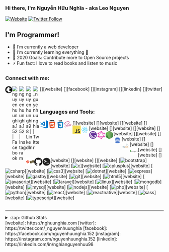 ### Hi there, I'm Nguyễn Hữu Nghĩa - aka Leo Nguyen

[![Website](https://img.shields.io/website?label=nghuunghia.com&style=for-the-badge&url=https%3A%2F%2Fnghuunghia.com)](https://nghuunghia.com)
[![Twitter Follow](https://img.shields.io/twitter/follow/_nguyenhuunghia?color=1DA1F2&logo=twitter&style=for-the-badge)](https://twitter.com/intent/follow?original_referer=https%3A%2F%2Fgithub.com%2F_nguyenhuunghia&screen_name=_nguyenhuunghia)

## I'm Programmer!

- 🔭 I’m currently a web developer
- 🌱 I’m currently learning everything 🤣
- 🥅 2020 Goals: Contribute more to Open Source projects
- ⚡ Fun fact: I love to read books and listen to music

### Connect with me:

[<img align="left" alt="nghuunghia.com" width="22px" src="https://raw.githubusercontent.com/iconic/open-iconic/master/svg/globe.svg" />][website]
[<img align="left" alt="nguyenhuunghia.152 | Facebook" width="22px" src="https://cdn.jsdelivr.net/npm/simple-icons@v3/icons/facebook.svg" />][facebook]
[<img align="left" alt="nguyenhuunghia.152 | Instagram" width="22px" src="https://cdn.jsdelivr.net/npm/simple-icons@v3/icons/instagram.svg" />][instagram]
[<img align="left" alt="nguyenhuunghia98 | LinkedIn" width="22px" src="https://cdn.jsdelivr.net/npm/simple-icons@v3/icons/linkedin.svg" />][linkedin]
[<img align="left" alt="_nguyenhuunghia | Twitter" width="22px" src="https://cdn.jsdelivr.net/npm/simple-icons@v3/icons/twitter.svg" />][twitter]

<br />

### Languages and Tools:

[<img align="left" alt="Visual Studio Code" width="26px" src="https://raw.githubusercontent.com/github/explore/80688e429a7d4ef2fca1e82350fe8e3517d3494d/topics/visual-studio-code/visual-studio-code.png" />][website]
[<img align="left" alt="HTML5" width="26px" src="https://raw.githubusercontent.com/github/explore/80688e429a7d4ef2fca1e82350fe8e3517d3494d/topics/html/html.png" />][website]
[<img align="left" alt="CSS3" width="26px" src="https://raw.githubusercontent.com/github/explore/80688e429a7d4ef2fca1e82350fe8e3517d3494d/topics/css/css.png" />][website]
[<img align="left" alt="Sass" width="26px" src="https://raw.githubusercontent.com/github/explore/80688e429a7d4ef2fca1e82350fe8e3517d3494d/topics/sass/sass.png" />][website]
[<img align="left" alt="JavaScript" width="26px" src="https://raw.githubusercontent.com/github/explore/80688e429a7d4ef2fca1e82350fe8e3517d3494d/topics/javascript/javascript.png" />][website]
[<img align="left" alt="React" width="26px" src="https://raw.githubusercontent.com/github/explore/80688e429a7d4ef2fca1e82350fe8e3517d3494d/topics/react/react.png" />][website]
[<img align="left" alt="Gatsby" width="26px" src="https://raw.githubusercontent.com/github/explore/e94815998e4e0713912fed477a1f346ec04c3da2/topics/gatsby/gatsby.png" />][website]
[<img align="left" alt="GraphQL" width="26px" src="https://raw.githubusercontent.com/github/explore/80688e429a7d4ef2fca1e82350fe8e3517d3494d/topics/graphql/graphql.png" />][website]
[<img align="left" alt="Node.js" width="26px" src="https://raw.githubusercontent.com/github/explore/80688e429a7d4ef2fca1e82350fe8e3517d3494d/topics/nodejs/nodejs.png" />][website]
[<img align="left" alt="SQL" width="26px" src="https://raw.githubusercontent.com/github/explore/80688e429a7d4ef2fca1e82350fe8e3517d3494d/topics/sql/sql.png" />][website]
[<img align="left" alt="MySQL" width="26px" src="https://raw.githubusercontent.com/github/explore/80688e429a7d4ef2fca1e82350fe8e3517d3494d/topics/mysql/mysql.png" />][website]
[<img align="left" alt="MongoDB" width="26px" src="https://raw.githubusercontent.com/github/explore/80688e429a7d4ef2fca1e82350fe8e3517d3494d/topics/mongodb/mongodb.png" />][website]
[<img align="left" alt="Git" width="26px" src="https://raw.githubusercontent.com/github/explore/80688e429a7d4ef2fca1e82350fe8e3517d3494d/topics/git/git.png" />][website]
[<img align="left" alt="GitHub" width="26px" src="https://raw.githubusercontent.com/github/explore/78df643247d429f6cc873026c0622819ad797942/topics/github/github.png" />][website]
[<img align="left" alt="Terminal" width="26px" src="https://raw.githubusercontent.com/github/explore/80688e429a7d4ef2fca1e82350fe8e3517d3494d/topics/terminal/terminal.png" />][website]
[<img src="https://devicons.github.io/devicon/devicon.git/icons/bootstrap/bootstrap-plain.svg" alt="bootstrap" width="26" />][website]
[<img src="https://devicons.github.io/devicon/devicon.git/icons/c/c-original.svg" alt="c" width="26" />][website]
[<img src="https://devicons.github.io/devicon/devicon.git/icons/cplusplus/cplusplus-original.svg" alt="cplusplus" width="26" />][website]
[<img src="https://devicons.github.io/devicon/devicon.git/icons/csharp/csharp-original.svg" alt="csharp" width="26" />][website]
[<img src="https://devicons.github.io/devicon/devicon.git/icons/css3/css3-original-wordmark.svg" alt="css3" width="26" />][website]
[<img src="https://devicons.github.io/devicon/devicon.git/icons/dot-net/dot-net-original-wordmark.svg" alt="dotnet" width="26" />][website]
[<img src="https://devicons.github.io/devicon/devicon.git/icons/express/express-original-wordmark.svg" alt="express" width="26" />][website]
[<img src="https://www.vectorlogo.zone/logos/gatsbyjs/gatsbyjs-icon.svg" alt="gastby" width="26" />][website]
[<img src="https://www.vectorlogo.zone/logos/git-scm/git-scm-icon.svg" alt="git" width="26" />][website] [<img src="https://devicons.github.io/devicon/devicon.git/icons/html5/html5-original-wordmark.svg" alt="html5" width="26" />][website]
[<img src="https://devicons.github.io/devicon/devicon.git/icons/javascript/javascript-original.svg" alt="javascript" width="26" />][website]
[<img src="https://devicons.github.io/devicon/devicon.git/icons/laravel/laravel-plain-wordmark.svg" alt="laravel" width="26" />][website]
[<img src="https://devicons.github.io/devicon/devicon.git/icons/linux/linux-original.svg" alt="linux" width="26" />][website]
[<img src="https://devicons.github.io/devicon/devicon.git/icons/mongodb/mongodb-original-wordmark.svg" alt="mongodb" width="26" />][website]
[<img src="https://devicons.github.io/devicon/devicon.git/icons/mysql/mysql-original-wordmark.svg" alt="mysql" width="26" />][website]
[<img src="https://devicons.github.io/devicon/devicon.git/icons/nodejs/nodejs-original-wordmark.svg" alt="nodejs" width="26" />][website]
[<img src="https://devicons.github.io/devicon/devicon.git/icons/php/php-original.svg" alt="php" width="26" />][website]
[<img src="https://devicons.github.io/devicon/devicon.git/icons/python/python-original.svg" alt="python" width="26" />][website]
[<img src="https://devicons.github.io/devicon/devicon.git/icons/react/react-original-wordmark.svg" alt="react" width="26" />][website]
[<img src="https://reactnative.dev/img/header_logo.svg" alt="reactnative" width="26" />][website]
[<img src="https://devicons.github.io/devicon/devicon.git/icons/sass/sass-original.svg" alt="sass" width="26" />][website]
[<img src="https://devicons.github.io/devicon/devicon.git/icons/typescript/typescript-original.svg" alt="typescript" width="26" />][website]
<br />
<br />

---

<details>
  <summary>:zap: Github Stats</summary>

[<img align="left" alt="nghuunghia's github stats" src="https://github-readme-stats.nguyenhuunghia.vercel.app/api?username=nghuunghia&show_icons=true&hide_border=true" />]
</details> 
[website]: https://nghuunghia.com
[twitter]: https://twitter.com/_nguyenhuunghia
[facebook]: https://facebook.com/nguyenhuunghia.152
[instagram]: https://instagram.com/nguyenhuunghia.152
[linkedin]: https://linkedin.com/in/nghianguyenhuu98
